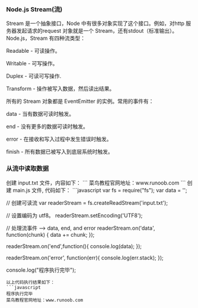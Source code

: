 <h3>Node.js Stream(流)</h3>
Stream 是一个抽象接口，Node 中有很多对象实现了这个接口。例如，对http 服务器发起请求的request 对象就是一个 Stream，还有stdout（标准输出）。
Node.js，Stream 有四种流类型：

Readable - 可读操作。

Writable - 可写操作。

Duplex - 可读可写操作.

Transform - 操作被写入数据，然后读出结果。

所有的 Stream 对象都是 EventEmitter 的实例。常用的事件有：

data - 当有数据可读时触发。

end - 没有更多的数据可读时触发。

error - 在接收和写入过程中发生错误时触发。

finish - 所有数据已被写入到底层系统时触发。

<h3>从流中读取数据</h3>
创建 input.txt 文件，内容如下：
```
菜鸟教程官网地址：www.runoob.com
```
创建 main.js 文件, 代码如下：
```javascript
var fs = require("fs");
var data = '';

// 创建可读流
var readerStream = fs.createReadStream('input.txt');

// 设置编码为 utf8。
readerStream.setEncoding('UTF8');

// 处理流事件 --> data, end, and error
readerStream.on('data', function(chunk) {
   data += chunk;
});

readerStream.on('end',function(){
   console.log(data);
});

readerStream.on('error', function(err){
   console.log(err.stack);
});

console.log("程序执行完毕");
```
以上代码执行结果如下：
```javascript
程序执行完毕
菜鸟教程官网地址：www.runoob.com
```
<h3></h3>

```javascript
```

```javascript
```
<h3></h3>

```javascript
```

```javascript
```
<h3></h3>

```javascript
```

```javascript
```
<h3></h3>

```javascript
```

```javascript
```
<h3></h3>

```javascript
```

```javascript
```
<h3></h3>

```javascript
```

```javascript
```
<h3></h3>

```javascript
```

```javascript
```
<h3></h3>

```javascript
```

```javascript
```
<h3></h3>

```javascript
```

```javascript
```
<h3></h3>

```javascript
```

```javascript
```
<h3></h3>

```javascript
```

```javascript
```
<h3></h3>

```javascript
```

```javascript
```
<h3></h3>

```javascript
```

```javascript
```
<h3></h3>

```javascript
```

```javascript
```
<h3></h3>

```javascript
```

```javascript
```
